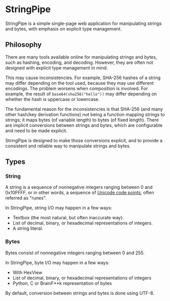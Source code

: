 # StringPipe

StringPipe is a simple single-page web application for manipulating strings and bytes, with emphasis on explicit type management.

## Philosophy

There are many tools available online for manipulating strings and bytes, such as hashing, encoding, and decoding. However, they are often not designed with explicit type management in mind.

This may cause inconsistencies. For example, SHA-256 hashes of a string may differ depending on the tool used, because they may use different encodings. The problem worsens when composition is involved. For example, the result of `base64(sha256("hello"))` may differ depending on whether the hash is uppercase or lowercase.

The fundamental reason for the inconsistencies is that SHA-256 (and many other hash/key derivation functions) *not* being a function mapping strings to strings; it maps bytes (of variable length) to bytes (of fixed length). There are implicit conversions between strings and bytes, which are configurable and need to be made explicit.

StringPipe is designed to make those conversions explicit, and to provide a consistent and reliable way to manipulate strings and bytes.

## Types

### String

A string is a sequence of nonnegative integers ranging between 0 and 0x10FFFF, or in other words, a sequence of [Unicode code points](https://www.unicode.org/glossary/#code_point), often referred as "runes".

In StringPipe, string I/O may happen in a few ways:

- Textbox (the most natural, but often inaccurate way).
- List of decimal, binary, or hexadecimal representations of integers.
- A string literal.

### Bytes

Bytes consist of nonnegative integers ranging between 0 and 255.

In StringPipe, byte I/O may happen in a few ways:

- With HexView
- List of decimal, binary, or hexadecimal representations of integers
- Python, C or BrainF**k representation of bytes

By default, conversion between strings and bytes is done using UTF-8.
